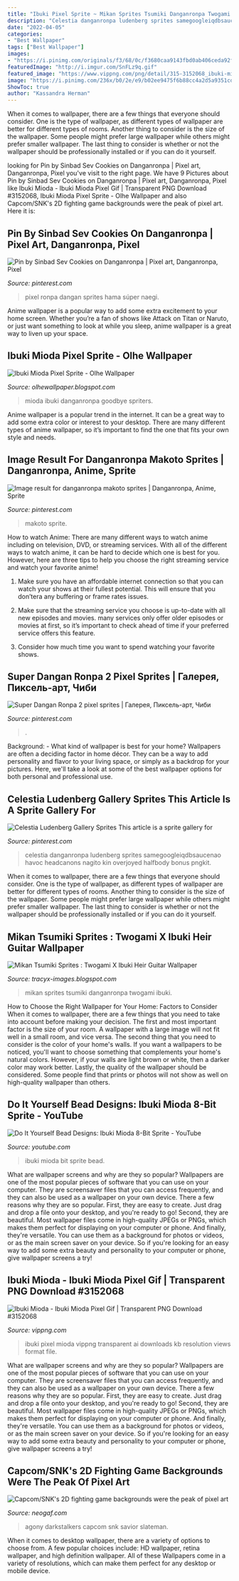 ```yaml
---
title: "Ibuki Pixel Sprite ~ Mikan Sprites Tsumiki Danganronpa Twogami Ibuki"
description: "Celestia danganronpa ludenberg sprites samegoogleiqdbsaucenao havoc headcanons nagito kin overjoyed halfbody bonus pngkit"
date: "2022-04-05"
categories:
- "Best Wallpaper"
tags: ["Best Wallpaper"]
images:
- "https://i.pinimg.com/originals/f3/68/0c/f3680caa9143fbd0ab406ceda92f2934.png"
featuredImage: "http://i.imgur.com/SnFLz9q.gif"
featured_image: "https://www.vippng.com/png/detail/315-3152068_ibuki-mioda-ibuki-mioda-pixel-gif.png"
image: "https://i.pinimg.com/236x/b0/2e/e9/b02ee9475f6b88cc4a2d5a9351cda632.jpg?nii=t"
ShowToc: true
author: "Kassandra Herman"
---
```



When it comes to wallpaper, there are a few things that everyone should consider. One is the type of wallpaper, as different types of wallpaper are better for different types of rooms. Another thing to consider is the size of the wallpaper. Some people might prefer large wallpaper while others might prefer smaller wallpaper. The last thing to consider is whether or not the wallpaper should be professionally installed or if you can do it yourself.

	

		
looking for Pin by Sinbad Sev Cookies on Danganronpa | Pixel art, Danganronpa, Pixel you've visit to the right page. We have 9 Pictures about Pin by Sinbad Sev Cookies on Danganronpa | Pixel art, Danganronpa, Pixel like Ibuki Mioda - Ibuki Mioda Pixel Gif | Transparent PNG Download #3152068, Ibuki Mioda Pixel Sprite - Olhe Wallpaper and also Capcom/SNK&#039;s 2D fighting game backgrounds were the peak of pixel art. Here it is:
		
    
## Pin By Sinbad Sev Cookies On Danganronpa | Pixel Art, Danganronpa, Pixel

<img loading=lazy src="https://i.pinimg.com/736x/31/16/77/3116772d3781ea173d15aa9e223849bb.jpg" onerror="this.onerror=null;this.src='https://tse4.mm.bing.net/th?id=OIP.ihDFvX5UdHZkIU7AEXmXNQHaEA&amp;pid=15.1';" alt="Pin by Sinbad Sev Cookies on Danganronpa | Pixel art, Danganronpa, Pixel">

_Source: pinterest.com_

>pixel ronpa dangan sprites hama súper naegi. 

	

Anime wallpaper is a popular way to add some extra excitement to your home screen. Whether you’re a fan of shows like Attack on Titan or Naruto, or just want something to look at while you sleep, anime wallpaper is a great way to liven up your space.

    
## Ibuki Mioda Pixel Sprite - Olhe Wallpaper

<img loading=lazy src="https://www.spriters-resource.com/download/86275/" onerror="this.onerror=null;this.src='https://tse4.mm.bing.net/th?id=OIP.zMb3ole3S8RXp1h8z1RI3QAAAA&amp;pid=15.1';" alt="Ibuki Mioda Pixel Sprite - Olhe Wallpaper">

_Source: olhewallpaper.blogspot.com_

>mioda ibuki danganronpa goodbye spriters. 

	

Anime wallpaper is a popular trend in the internet. It can be a great way to add some extra color or interest to your desktop. There are many different types of anime wallpaper, so it’s important to find the one that fits your own style and needs.

    
## Image Result For Danganronpa Makoto Sprites | Danganronpa, Anime, Sprite

<img loading=lazy src="https://i.pinimg.com/736x/34/a7/0d/34a70d3edc59702e3669730e66cc816e.jpg" onerror="this.onerror=null;this.src='https://tse3.mm.bing.net/th?id=OIP.sve-W9XHw_DrVYJ1CQCtjQAAAA&amp;pid=15.1';" alt="Image result for danganronpa makoto sprites | Danganronpa, Anime, Sprite">

_Source: pinterest.com_

>makoto sprite. 

	

How to watch Anime: There are many different ways to watch anime including on television, DVD, or streaming services.
With all of the different ways to watch anime, it can be hard to decide which one is best for you. However, here are three tips to help you choose the right streaming service and watch your favorite anime!
1. Make sure you have an affordable internet connection so that you can watch your shows at their fullest potential. This will ensure that you don’tera any buffering or frame rates issues.

2. Make sure that the streaming service you choose is up-to-date with all new episodes and movies. many services only offer older episodes or movies at first, so it’s important to check ahead of time if your preferred service offers this feature.

3. Consider how much time you want to spend watching your favorite shows.

    
## Super Dangan Ronpa 2 Pixel Sprites | Галерея, Пиксель-арт, Чиби

<img loading=lazy src="https://i.pinimg.com/236x/b0/2e/e9/b02ee9475f6b88cc4a2d5a9351cda632.jpg?nii=t" onerror="this.onerror=null;this.src='https://tse4.mm.bing.net/th?id=OIP.J0f2H9HS9rDy_GsRyQ5VvgAAAA&amp;pid=15.1';" alt="Super Dangan Ronpa 2 pixel sprites | Галерея, Пиксель-арт, Чиби">

_Source: pinterest.com_

>. 

	

Background: - What kind of wallpaper is best for your home?
Wallpapers are often a deciding factor in home décor. They can be a way to add personality and flavor to your living space, or simply as a backdrop for your pictures. Here, we'll take a look at some of the best wallpaper options for both personal and professional use.

    
## Celestia Ludenberg Gallery Sprites This Article Is A Sprite Gallery For

<img loading=lazy src="https://i.pinimg.com/originals/f3/68/0c/f3680caa9143fbd0ab406ceda92f2934.png" onerror="this.onerror=null;this.src='https://tse4.mm.bing.net/th?id=OIP.3LfsjsEohTgqFS2Gumj2nAHaGv&amp;pid=15.1';" alt="Celestia Ludenberg Gallery Sprites This article is a sprite gallery for">

_Source: pinterest.com_

>celestia danganronpa ludenberg sprites samegoogleiqdbsaucenao havoc headcanons nagito kin overjoyed halfbody bonus pngkit. 

	

When it comes to wallpaper, there are a few things that everyone should consider. One is the type of wallpaper, as different types of wallpaper are better for different types of rooms. Another thing to consider is the size of the wallpaper. Some people might prefer large wallpaper while others might prefer smaller wallpaper. The last thing to consider is whether or not the wallpaper should be professionally installed or if you can do it yourself.

    
## Mikan Tsumiki Sprites : Twogami X Ibuki Heir Guitar Wallpaper

<img loading=lazy src="https://preview.redd.it/oqd4ajerqpg21.png?auto=webp&amp;s=bfc03c235aafbbc0a3fd404bcce42ec131ba528f" onerror="this.onerror=null;this.src='https://tse1.mm.bing.net/th?id=OIP.PQlqeVTlEg5ujFfy7p5PawHaHE&amp;pid=15.1';" alt="Mikan Tsumiki Sprites : Twogami X Ibuki Heir Guitar Wallpaper">

_Source: tracyx-images.blogspot.com_

>mikan sprites tsumiki danganronpa twogami ibuki. 

	

How to Choose the Right Wallpaper for Your Home: Factors to Consider
When it comes to wallpaper, there are a few things that you need to take into account before making your decision. The first and most important factor is the size of your room. A wallpaper with a large image will not fit well in a small room, and vice versa. 
The second thing that you need to consider is the color of your home's walls. If you want a wallpapers to be noticed, you'll want to choose something that complements your home's natural colors. However, if your walls are light brown or white, then a darker color may work better. 
Lastly, the quality of the wallpaper should be considered. Some people find that prints or photos will not show as well on high-quality wallpaper than others.

    
## Do It Yourself Bead Designs: Ibuki Mioda 8-Bit Sprite - YouTube

<img loading=lazy src="https://i.ytimg.com/vi/o6RmRzw8yvA/maxresdefault.jpg" onerror="this.onerror=null;this.src='https://tse2.mm.bing.net/th?id=OIP.QQDo9FQ6p3gH0LQsn4EmVAHaEK&amp;pid=15.1';" alt="Do It Yourself Bead Designs: Ibuki Mioda 8-Bit Sprite - YouTube">

_Source: youtube.com_

>ibuki mioda bit sprite bead. 

	

What are wallpaper screens and why are they so popular?
Wallpapers are one of the most popular pieces of software that you can use on your computer. They are screensaver files that you can access frequently, and they can also be used as a wallpaper on your own device. There a few reasons why they are so popular. First, they are easy to create. Just drag and drop a file onto your desktop, and you're ready to go! Second, they are beautiful. Most wallpaper files come in high-quality JPEGs or PNGs, which makes them perfect for displaying on your computer or phone. And finally, they're versatile. You can use them as a background for photos or videos, or as the main screen saver on your device. So if you're looking for an easy way to add some extra beauty and personality to your computer or phone, give wallpaper screens a try!

    
## Ibuki Mioda - Ibuki Mioda Pixel Gif | Transparent PNG Download #3152068

<img loading=lazy src="https://www.vippng.com/png/detail/315-3152068_ibuki-mioda-ibuki-mioda-pixel-gif.png" onerror="this.onerror=null;this.src='https://tse3.mm.bing.net/th?id=OIP.1Z7dnSeQ1V8jY1x-YgRJeAHaHp&amp;pid=15.1';" alt="Ibuki Mioda - Ibuki Mioda Pixel Gif | Transparent PNG Download #3152068">

_Source: vippng.com_

>ibuki pixel mioda vippng transparent ai downloads kb resolution views format file. 

	

What are wallpaper screens and why are they so popular?
Wallpapers are one of the most popular pieces of software that you can use on your computer. They are screensaver files that you can access frequently, and they can also be used as a wallpaper on your own device. There a few reasons why they are so popular. First, they are easy to create. Just drag and drop a file onto your desktop, and you're ready to go! Second, they are beautiful. Most wallpaper files come in high-quality JPEGs or PNGs, which makes them perfect for displaying on your computer or phone. And finally, they're versatile. You can use them as a background for photos or videos, or as the main screen saver on your device. So if you're looking for an easy way to add some extra beauty and personality to your computer or phone, give wallpaper screens a try!

    
## Capcom/SNK&#039;s 2D Fighting Game Backgrounds Were The Peak Of Pixel Art

<img loading=lazy src="http://i.imgur.com/SnFLz9q.gif" onerror="this.onerror=null;this.src='https://tse2.mm.bing.net/th?id=OIP.iX24WAp3PIhbc77lvg9orgHaCQ&amp;pid=15.1';" alt="Capcom/SNK&#039;s 2D fighting game backgrounds were the peak of pixel art">

_Source: neogaf.com_

>agony darkstalkers capcom snk savior slateman. 

	

When it comes to desktop wallpaper, there are a variety of options to choose from. A few popular choices include: HD wallpaper, retina wallpaper, and high definition wallpaper. All of these Wallpapers come in a variety of resolutions, which can make them perfect for any desktop or mobile device. 

